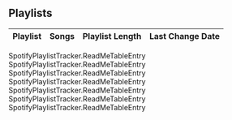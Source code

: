 ## Playlists
|Playlist | Songs | Playlist Length| Last Change Date|
|---|---|---|---|
SpotifyPlaylistTracker.ReadMeTableEntry
SpotifyPlaylistTracker.ReadMeTableEntry
SpotifyPlaylistTracker.ReadMeTableEntry
SpotifyPlaylistTracker.ReadMeTableEntry
SpotifyPlaylistTracker.ReadMeTableEntry
SpotifyPlaylistTracker.ReadMeTableEntry
SpotifyPlaylistTracker.ReadMeTableEntry
